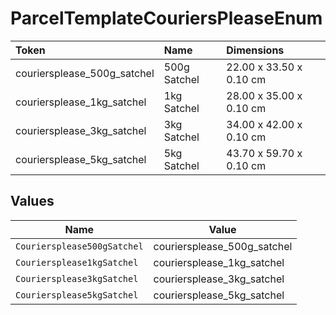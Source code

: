 # ParcelTemplateCouriersPleaseEnum

|Token | Name | Dimensions|
|:---|:---|:---|
| couriersplease_500g_satchel | 500g Satchel | 22.00 x 33.50 x 0.10 cm|
| couriersplease_1kg_satchel | 1kg Satchel | 28.00 x 35.00 x 0.10 cm|
| couriersplease_3kg_satchel | 3kg Satchel | 34.00 x 42.00 x 0.10 cm|
| couriersplease_5kg_satchel | 5kg Satchel | 43.70 x 59.70 x 0.10 cm|



## Values

| Name                        | Value                       |
| --------------------------- | --------------------------- |
| `Couriersplease500gSatchel` | couriersplease_500g_satchel |
| `Couriersplease1kgSatchel`  | couriersplease_1kg_satchel  |
| `Couriersplease3kgSatchel`  | couriersplease_3kg_satchel  |
| `Couriersplease5kgSatchel`  | couriersplease_5kg_satchel  |